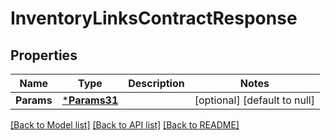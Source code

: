 # InventoryLinksContractResponse

## Properties
Name | Type | Description | Notes
------------ | ------------- | ------------- | -------------
**Params** | [***Params31**](Params31.md) |  | [optional] [default to null]

[[Back to Model list]](../README.md#documentation-for-models) [[Back to API list]](../README.md#documentation-for-api-endpoints) [[Back to README]](../README.md)


